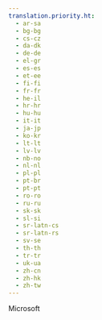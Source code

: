 ```yaml
---
translation.priority.ht: 
  - ar-sa
  - bg-bg
  - cs-cz
  - da-dk
  - de-de
  - el-gr
  - es-es
  - et-ee
  - fi-fi
  - fr-fr
  - he-il
  - hr-hr
  - hu-hu
  - it-it
  - ja-jp
  - ko-kr
  - lt-lt
  - lv-lv
  - nb-no
  - nl-nl
  - pl-pl
  - pt-br
  - pt-pt
  - ro-ro
  - ru-ru
  - sk-sk
  - sl-si
  - sr-latn-cs
  - sr-latn-rs
  - sv-se
  - th-th
  - tr-tr
  - uk-ua
  - zh-cn
  - zh-hk
  - zh-tw
---
```

 Microsoft 